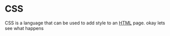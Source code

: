 # CSS

CSS is a language that can be used to add style to an [HTML](/wiki/HTML) page. okay lets see what happens